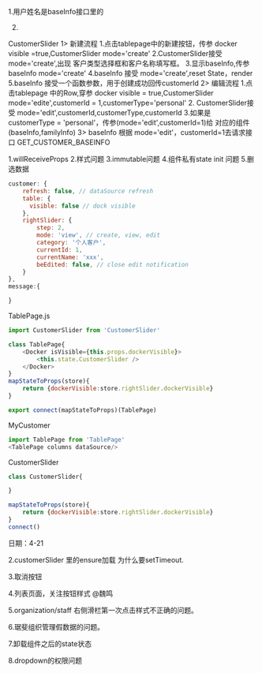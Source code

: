 1.用户姓名是baseInfo接口里的


2.
CustomerSlider
1> 新建流程
  1.点击tablepage中的新建按钮，传参 docker visible =true,CustomerSlider mode='create'
  2.CustomerSlider接受 mode='create',出现 客户类型选择框和客户名称填写框。
  3.显示baseInfo,传参baseInfo mode='create'
  4.baseInfo 接受 mode='create',reset State，render
  5.baseInfo 接受一个函数参数，用于创建成功回传customerId
2> 编辑流程
  1.点击tablepage 中的Row,穿参 docker visible = true,CustomerSlider mode='edite',customerId = 1,customerType='personal'
  2. CustomerSlider接受 mode='edit',customerId,customerType,customerId
  3.如果是customerType = 'personal'，传参(mode='edit',customerId=1)给 对应的组件(baseInfo,familyInfo)
 3> baseInfo 根据 mode='edit'，customerId=1去请求接口 GET_CUSTOMER_BASEINFO



 1.willReceiveProps
 2.样式问题
 3.immutable问题
 4.组件私有state init 问题
 5.删选数据




```javascript
customer: {
    refresh: false, // dataSource refresh
    table: {
      visible: false // dock visible
    },
    rightSlider: {
        step: 2,
        mode: 'view', // create, view, edit
        category: '个人客户',
        currentId: 1,
        currentName: 'xxx',
        beEdited: false, // close edit notification
    }
},
message:{

}
```

TablePage.js
```js
import CustomerSlider from 'CustomerSlider'

class TablePage{
    <Docker isVisible={this.props.dockerVisible}>
        <this.state.CustomerSlider />
    </Docker>
}
mapStateToProps(store){
    return {dockerVisible:store.rightSlider.dockerVisible}
}

export connect(mapStateToProps)(TablePage)
```



MyCustomer
```js
import TablePage from 'TablePage'
<TablePage columns dataSource/>
```
CustomerSlider
```js
class CustomerSlider{

}

mapStateToProps(store){
    return {dockerVisible:store.rightSlider.dockerVisible}
}
connect()
```


日期：4-21

2.customerSlider 里的ensure加载 为什么要setTimeout.

3.取消按钮

4.列表页面，关注按钮样式 @魏鸣

5.organization/staff 右侧滑栏第一次点击样式不正确的问题。

6.琚斐组织管理假数据的问题。

7.卸载组件之后的state状态

8.dropdown的权限问题



